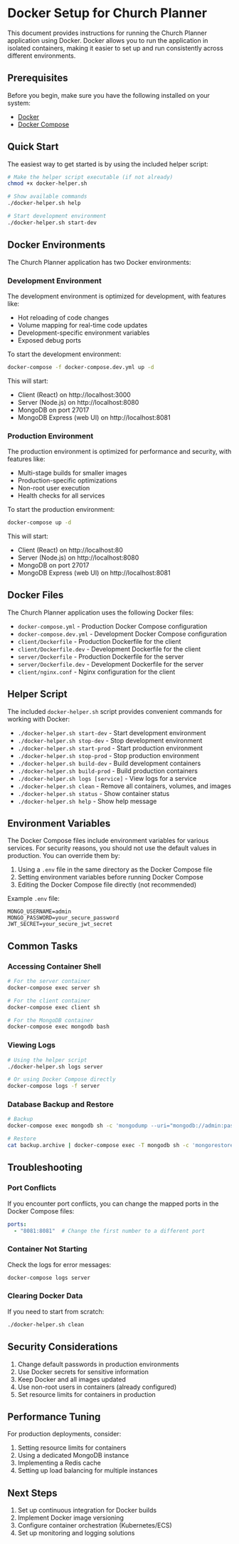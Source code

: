 # Docker Setup for Church Planner

This document provides instructions for running the Church Planner application using Docker. Docker allows you to run the application in isolated containers, making it easier to set up and run consistently across different environments.

## Prerequisites

Before you begin, make sure you have the following installed on your system:

- [Docker](https://docs.docker.com/get-docker/)
- [Docker Compose](https://docs.docker.com/compose/install/)

## Quick Start

The easiest way to get started is by using the included helper script:

```bash
# Make the helper script executable (if not already)
chmod +x docker-helper.sh

# Show available commands
./docker-helper.sh help

# Start development environment
./docker-helper.sh start-dev
```

## Docker Environments

The Church Planner application has two Docker environments:

### Development Environment

The development environment is optimized for development, with features like:

- Hot reloading of code changes
- Volume mapping for real-time code updates
- Development-specific environment variables
- Exposed debug ports

To start the development environment:

```bash
docker-compose -f docker-compose.dev.yml up -d
```

This will start:
- Client (React) on http://localhost:3000
- Server (Node.js) on http://localhost:8080
- MongoDB on port 27017
- MongoDB Express (web UI) on http://localhost:8081

### Production Environment

The production environment is optimized for performance and security, with features like:

- Multi-stage builds for smaller images
- Production-specific optimizations
- Non-root user execution
- Health checks for all services

To start the production environment:

```bash
docker-compose up -d
```

This will start:
- Client (React) on http://localhost:80
- Server (Node.js) on http://localhost:8080
- MongoDB on port 27017
- MongoDB Express (web UI) on http://localhost:8081

## Docker Files

The Church Planner application uses the following Docker files:

- `docker-compose.yml` - Production Docker Compose configuration
- `docker-compose.dev.yml` - Development Docker Compose configuration
- `client/Dockerfile` - Production Dockerfile for the client
- `client/Dockerfile.dev` - Development Dockerfile for the client
- `server/Dockerfile` - Production Dockerfile for the server
- `server/Dockerfile.dev` - Development Dockerfile for the server
- `client/nginx.conf` - Nginx configuration for the client

## Helper Script

The included `docker-helper.sh` script provides convenient commands for working with Docker:

- `./docker-helper.sh start-dev` - Start development environment
- `./docker-helper.sh stop-dev` - Stop development environment
- `./docker-helper.sh start-prod` - Start production environment
- `./docker-helper.sh stop-prod` - Stop production environment
- `./docker-helper.sh build-dev` - Build development containers
- `./docker-helper.sh build-prod` - Build production containers
- `./docker-helper.sh logs [service]` - View logs for a service
- `./docker-helper.sh clean` - Remove all containers, volumes, and images
- `./docker-helper.sh status` - Show container status
- `./docker-helper.sh help` - Show help message

## Environment Variables

The Docker Compose files include environment variables for various services. For security reasons, you should not use the default values in production. You can override them by:

1. Using a `.env` file in the same directory as the Docker Compose file
2. Setting environment variables before running Docker Compose
3. Editing the Docker Compose file directly (not recommended)

Example `.env` file:

```
MONGO_USERNAME=admin
MONGO_PASSWORD=your_secure_password
JWT_SECRET=your_secure_jwt_secret
```

## Common Tasks

### Accessing Container Shell

```bash
# For the server container
docker-compose exec server sh

# For the client container
docker-compose exec client sh

# For the MongoDB container
docker-compose exec mongodb bash
```

### Viewing Logs

```bash
# Using the helper script
./docker-helper.sh logs server

# Or using Docker Compose directly
docker-compose logs -f server
```

### Database Backup and Restore

```bash
# Backup
docker-compose exec mongodb sh -c 'mongodump --uri="mongodb://admin:password@localhost:27017/church_planner?authSource=admin" --archive' > backup.archive

# Restore
cat backup.archive | docker-compose exec -T mongodb sh -c 'mongorestore --uri="mongodb://admin:password@localhost:27017/church_planner?authSource=admin" --archive'
```

## Troubleshooting

### Port Conflicts

If you encounter port conflicts, you can change the mapped ports in the Docker Compose files:

```yaml
ports:
  - "8081:8081"  # Change the first number to a different port
```

### Container Not Starting

Check the logs for error messages:

```bash
docker-compose logs server
```

### Clearing Docker Data

If you need to start from scratch:

```bash
./docker-helper.sh clean
```

## Security Considerations

1. Change default passwords in production environments
2. Use Docker secrets for sensitive information
3. Keep Docker and all images updated
4. Use non-root users in containers (already configured)
5. Set resource limits for containers in production

## Performance Tuning

For production deployments, consider:

1. Setting resource limits for containers
2. Using a dedicated MongoDB instance
3. Implementing a Redis cache
4. Setting up load balancing for multiple instances

## Next Steps

1. Set up continuous integration for Docker builds
2. Implement Docker image versioning
3. Configure container orchestration (Kubernetes/ECS)
4. Set up monitoring and logging solutions 